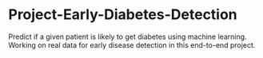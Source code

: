 # Project-Early-Diabetes-Detection

Predict if a given patient is likely to get diabetes using machine learning. Working on real data for early disease detection in this end-to-end project.
